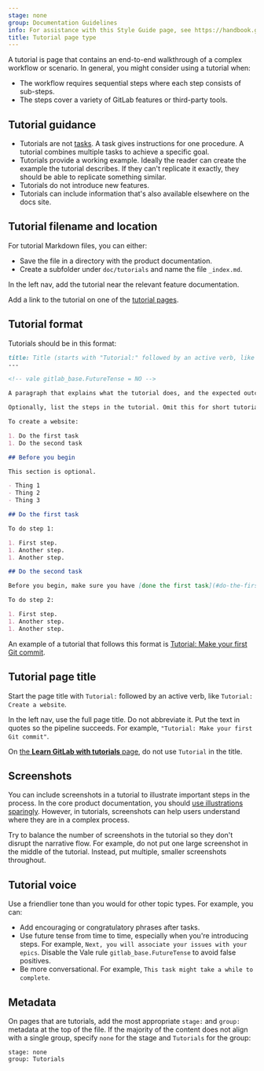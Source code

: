 ```yaml
---
stage: none
group: Documentation Guidelines
info: For assistance with this Style Guide page, see https://handbook.gitlab.com/handbook/product/ux/technical-writing/#assignments-to-other-projects-and-subjects.
title: Tutorial page type
---
```


A tutorial is page that contains an end-to-end walkthrough of a complex workflow or scenario.
In general, you might consider using a tutorial when:

- The workflow requires sequential steps where each step consists
  of sub-steps.
- The steps cover a variety of GitLab features or third-party tools.

## Tutorial guidance

- Tutorials are not [tasks](task.md). A task gives instructions for one procedure.
  A tutorial combines multiple tasks to achieve a specific goal.
- Tutorials provide a working example. Ideally the reader can create the example the
  tutorial describes. If they can't replicate it exactly, they should be able
  to replicate something similar.
- Tutorials do not introduce new features.
- Tutorials can include information that's also available elsewhere on the docs site.

## Tutorial filename and location

For tutorial Markdown files, you can either:

- Save the file in a directory with the product documentation.
- Create a subfolder under `doc/tutorials` and name the file `_index.md`.

In the left nav, add the tutorial near the relevant feature documentation.

Add a link to the tutorial on one of the [tutorial pages](../../../tutorials/_index.md).

## Tutorial format

Tutorials should be in this format:

```markdown
title: Title (starts with "Tutorial:" followed by an active verb, like "Tutorial: Create a website")
---

<!-- vale gitlab_base.FutureTense = NO -->

A paragraph that explains what the tutorial does, and the expected outcome.

Optionally, list the steps in the tutorial. Omit this for short tutorials. Do not link to the steps.

To create a website:

1. Do the first task
1. Do the second task

## Before you begin

This section is optional.

- Thing 1
- Thing 2
- Thing 3

## Do the first task

To do step 1:

1. First step.
1. Another step.
1. Another step.

## Do the second task

Before you begin, make sure you have [done the first task](#do-the-first-task).

To do step 2:

1. First step.
1. Another step.
1. Another step.
```

An example of a tutorial that follows this format is
[Tutorial: Make your first Git commit](../../../tutorials/make_first_git_commit/_index.md).

## Tutorial page title

Start the page title with `Tutorial:` followed by an active verb, like `Tutorial: Create a website`.

In the left nav, use the full page title. Do not abbreviate it.
Put the text in quotes so the pipeline succeeds. For example,
`"Tutorial: Make your first Git commit"`.

On [the **Learn GitLab with tutorials** page](../../../tutorials/_index.md),
do not use `Tutorial` in the title.

## Screenshots

You can include screenshots in a tutorial to illustrate important steps in the process.
In the core product documentation, you should [use illustrations sparingly](../styleguide/_index.md#illustrations).
However, in tutorials, screenshots can help users understand where they are in a complex process.

Try to balance the number of screenshots in the tutorial so they don't disrupt
the narrative flow. For example, do not put one large screenshot in the middle of the tutorial.
Instead, put multiple, smaller screenshots throughout.

## Tutorial voice

Use a friendlier tone than you would for other topic types. For example,
you can:

- Add encouraging or congratulatory phrases after tasks.
- Use future tense from time to time, especially when you're introducing
  steps. For example, `Next, you will associate your issues with your epics`.
  Disable the Vale rule `gitlab_base.FutureTense` to avoid false positives.
- Be more conversational. For example, `This task might take a while to complete`.

## Metadata

On pages that are tutorials, add the most appropriate `stage:` and `group:` metadata at the top of the file.
If the majority of the content does not align with a single group, specify `none` for the stage
and `Tutorials` for the group:

```plaintext
stage: none
group: Tutorials
```
